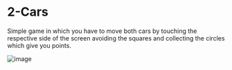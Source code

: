 # 2-Cars
Simple game in which you have to move both cars by touching the respective side of the screen avoiding the squares and collecting the circles which give you points.

![image](https://user-images.githubusercontent.com/68016784/163310580-5955cf78-e8bd-4867-834f-c2632d6091e7.png)
